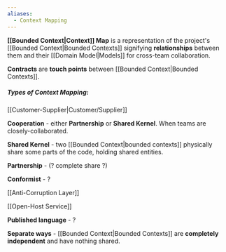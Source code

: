 ```yaml
---
aliases:
  - Context Mapping
---
```

**[[Bounded Context|Context]] Map** is a representation of the project's [[Bounded Context|Bounded Contexts]] signifying **relationships** between them and their [[Domain Model|Models]] for cross-team collaboration.

**Contracts** are **touch points** between [[Bounded Context|Bounded Contexts]].

##### Types of Context Mapping:

[[Customer-Supplier|Customer/Supplier]]

**Cooperation** - either **Partnership** or **Shared Kernel**. When teams are closely-collaborated.

**Shared Kernel** - two [[Bounded Context|bounded contexts]] physically share some parts of the code, holding shared entities.

**Partnership** - (? complete share ?)

**Conformist** - ?

[[Anti-Corruption Layer]]

[[Open-Host Service]]

**Published language** - ?

**Separate ways** - [[Bounded Context|Bounded Contexts]] are **completely independent** and have nothing shared.

